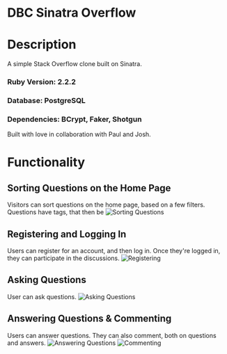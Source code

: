 # DBC Sinatra Overflow

# Description
A simple Stack Overflow clone built on Sinatra.
### Ruby Version: 2.2.2
### Database: PostgreSQL
### Dependencies: BCrypt, Faker, Shotgun

Built with love in collaboration with Paul and Josh.

# Functionality

## Sorting Questions on the Home Page
Visitors can sort questions on the home page, based on a few filters. Questions have tags, that then be 
![Sorting Questions](https://github.com/pnewsam/sinatra-overflow/sorting_questions.gif "Sorting Questions")

## Registering and Logging In
Users can register for an account, and then log in. Once they're logged in, they can participate in the discussions.
![Registering](https://github.com/pnewsam/sinatra-overflow/registering.gif "Registering")

## Asking Questions
User can ask questions.
![Asking Questions](https://github.com/pnewsam/sinatra-overflow/asking_questions.gif "Asking Questions")

## Answering Questions & Commenting
Users can answer questions. They can also comment, both on questions and answers.
![Answering Questions](https://github.com/pnewsam/sinatra-overflow/answering.gif "Answering Questions")
![Commenting](https://github.com/pnewsam/sinatra-overflow/commenting.gif "Commenting")

